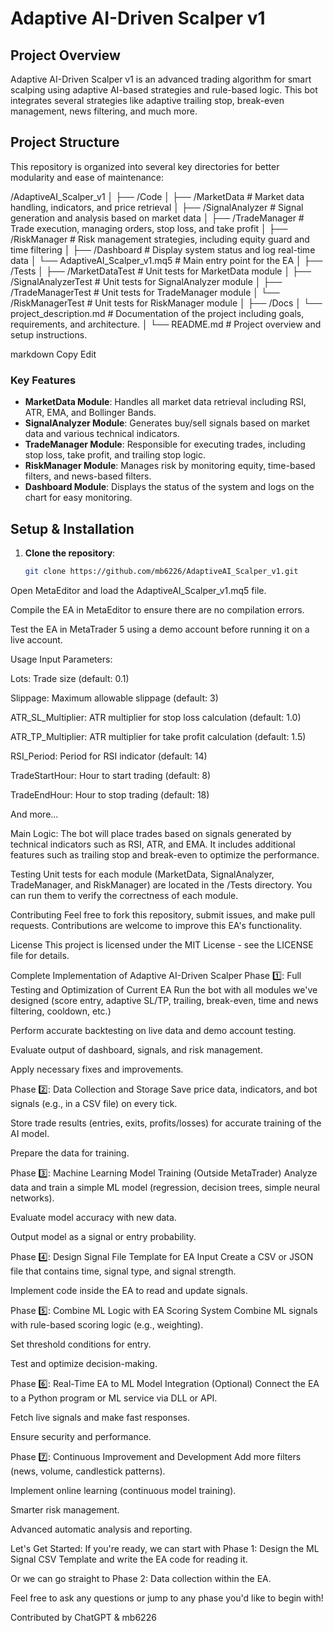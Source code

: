 # Adaptive AI-Driven Scalper v1

## Project Overview
Adaptive AI-Driven Scalper v1 is an advanced trading algorithm for smart scalping using adaptive AI-based strategies and rule-based logic. This bot integrates several strategies like adaptive trailing stop, break-even management, news filtering, and much more.

## Project Structure

This repository is organized into several key directories for better modularity and ease of maintenance:

/AdaptiveAI_Scalper_v1
│
├── /Code
│ ├── /MarketData # Market data handling, indicators, and price retrieval
│ ├── /SignalAnalyzer # Signal generation and analysis based on market data
│ ├── /TradeManager # Trade execution, managing orders, stop loss, and take profit
│ ├── /RiskManager # Risk management strategies, including equity guard and time filtering
│ ├── /Dashboard # Display system status and log real-time data
│ └── AdaptiveAI_Scalper_v1.mq5 # Main entry point for the EA
│
├── /Tests
│ ├── /MarketDataTest # Unit tests for MarketData module
│ ├── /SignalAnalyzerTest # Unit tests for SignalAnalyzer module
│ ├── /TradeManagerTest # Unit tests for TradeManager module
│ └── /RiskManagerTest # Unit tests for RiskManager module
│
├── /Docs
│ └── project_description.md # Documentation of the project including goals, requirements, and architecture.
│
└── README.md # Project overview and setup instructions.

markdown
Copy
Edit

### Key Features
- **MarketData Module**: Handles all market data retrieval including RSI, ATR, EMA, and Bollinger Bands.
- **SignalAnalyzer Module**: Generates buy/sell signals based on market data and various technical indicators.
- **TradeManager Module**: Responsible for executing trades, including stop loss, take profit, and trailing stop logic.
- **RiskManager Module**: Manages risk by monitoring equity, time-based filters, and news-based filters.
- **Dashboard Module**: Displays the status of the system and logs on the chart for easy monitoring.

## Setup & Installation

1. **Clone the repository**:
   ```bash
   git clone https://github.com/mb6226/AdaptiveAI_Scalper_v1.git
Open MetaEditor and load the AdaptiveAI_Scalper_v1.mq5 file.

Compile the EA in MetaEditor to ensure there are no compilation errors.

Test the EA in MetaTrader 5 using a demo account before running it on a live account.

Usage
Input Parameters:

Lots: Trade size (default: 0.1)

Slippage: Maximum allowable slippage (default: 3)

ATR_SL_Multiplier: ATR multiplier for stop loss calculation (default: 1.0)

ATR_TP_Multiplier: ATR multiplier for take profit calculation (default: 1.5)

RSI_Period: Period for RSI indicator (default: 14)

TradeStartHour: Hour to start trading (default: 8)

TradeEndHour: Hour to stop trading (default: 18)

And more...

Main Logic:
The bot will place trades based on signals generated by technical indicators such as RSI, ATR, and EMA. It includes additional features such as trailing stop and break-even to optimize the performance.

Testing
Unit tests for each module (MarketData, SignalAnalyzer, TradeManager, and RiskManager) are located in the /Tests directory. You can run them to verify the correctness of each module.

Contributing
Feel free to fork this repository, submit issues, and make pull requests. Contributions are welcome to improve this EA's functionality.

License
This project is licensed under the MIT License - see the LICENSE file for details.

Complete Implementation of Adaptive AI-Driven Scalper
Phase 1️⃣: Full Testing and Optimization of Current EA
Run the bot with all modules we've designed (score entry, adaptive SL/TP, trailing, break-even, time and news filtering, cooldown, etc.)

Perform accurate backtesting on live data and demo account testing.

Evaluate output of dashboard, signals, and risk management.

Apply necessary fixes and improvements.

Phase 2️⃣: Data Collection and Storage
Save price data, indicators, and bot signals (e.g., in a CSV file) on every tick.

Store trade results (entries, exits, profits/losses) for accurate training of the AI model.

Prepare the data for training.

Phase 3️⃣: Machine Learning Model Training (Outside MetaTrader)
Analyze data and train a simple ML model (regression, decision trees, simple neural networks).

Evaluate model accuracy with new data.

Output model as a signal or entry probability.

Phase 4️⃣: Design Signal File Template for EA Input
Create a CSV or JSON file that contains time, signal type, and signal strength.

Implement code inside the EA to read and update signals.

Phase 5️⃣: Combine ML Logic with EA Scoring System
Combine ML signals with rule-based scoring logic (e.g., weighting).

Set threshold conditions for entry.

Test and optimize decision-making.

Phase 6️⃣: Real-Time EA to ML Model Integration (Optional)
Connect the EA to a Python program or ML service via DLL or API.

Fetch live signals and make fast responses.

Ensure security and performance.

Phase 7️⃣: Continuous Improvement and Development
Add more filters (news, volume, candlestick patterns).

Implement online learning (continuous model training).

Smarter risk management.

Advanced automatic analysis and reporting.

Let's Get Started:
If you're ready, we can start with Phase 1: Design the ML Signal CSV Template and write the EA code for reading it.

Or we can go straight to Phase 2: Data collection within the EA.

Feel free to ask any questions or jump to any phase you'd like to begin with!

Contributed by ChatGPT & mb6226
